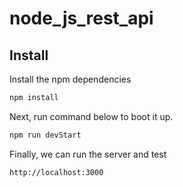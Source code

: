 # node_js_rest_api

## Install

Install the npm dependencies

```bash
npm install
```

Next, run command below to boot it up.

```bash
npm run devStart
```

Finally, we can run the server and test

```bash
http://localhost:3000
```
